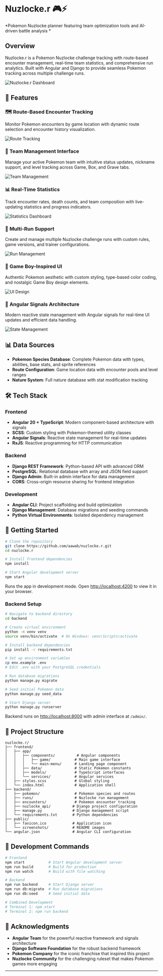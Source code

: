 # Nuzlocke.r 🎮⚡

*Pokemon Nuzlocke planner featuring team optimization tools and AI-driven battle analysis *

## Overview

Nuzlocke.r is a Pokemon Nuzlocke challenge tracking with route-based encounter management, real-time team statistics, and comprehensive run analytics. Built with Angular and Django to provide seamless Pokemon tracking across multiple challenge runs.

![Nuzlocke.r Dashboard](./public/screenshots/dashboard.png)

## 🌟 Features

### 🗺️ **Route-Based Encounter Tracking**
Monitor Pokemon encounters by game location with dynamic route selection and encounter history visualization.

![Route Tracking](./public/screenshots/route-tracking.png)

### 👥 **Team Management Interface**
Manage your active Pokemon team with intuitive status updates, nickname support, and level tracking across Game, Box, and Grave tabs.

![Team Management](./public/screenshots/team-management.png)

### 📊 **Real-Time Statistics**
Track encounter rates, death counts, and team composition with live-updating statistics and progress indicators.

![Statistics Dashboard](./public/screenshots/statistics.png)

### 🎯 **Multi-Run Support**
Create and manage multiple Nuzlocke challenge runs with custom rules, game versions, and trainer configurations.

![Run Management](./public/screenshots/run-management.png)

### 🎨 **Game Boy-Inspired UI**
Authentic Pokemon aesthetic with custom styling, type-based color coding, and nostalgic Game Boy design elements.

![UI Design](./public/screenshots/ui-design.png)

### 🔄 **Angular Signals Architecture**
Modern reactive state management with Angular signals for real-time UI updates and efficient data handling.

![State Management](./public/screenshots/state-management.png)

## 📊 Data Sources

- **Pokemon Species Database**: Complete Pokemon data with types, abilities, base stats, and sprite references
- **Route Configuration**: Game location data with encounter pools and level ranges
- **Nature System**: Full nature database with stat modification tracking

## 🛠️ Tech Stack

### **Frontend**
- **Angular 20 + TypeScript**: Modern component-based architecture with signals
- **SCSS**: Custom styling with Pokemon-themed utility classes
- **Angular Signals**: Reactive state management for real-time updates
- **RxJS**: Reactive programming for HTTP communication

### **Backend**
- **Django REST Framework**: Python-based API with advanced ORM
- **PostgreSQL**: Relational database with array and JSON field support
- **Django Admin**: Built-in admin interface for data management
- **CORS**: Cross-origin resource sharing for frontend integration

### **Development**
- **Angular CLI**: Project scaffolding and build optimization
- **Django Management**: Database migrations and seeding commands
- **Python Virtual Environments**: Isolated dependency management

## 🚀 Getting Started

```bash
# Clone the repository
git clone https://github.com/aawab/nuzlocke.r.git
cd nuzlocke.r

# Install frontend dependencies
npm install

# Start Angular development server
npm start
```

Runs the app in development mode.
Open [http://localhost:4200](http://localhost:4200) to view it in your browser.

### Backend Setup

```bash
# Navigate to backend directory
cd backend

# Create virtual environment
python -m venv venv
source venv/bin/activate  # On Windows: venv\Scripts\activate

# Install backend dependencies
pip install -r requirements.txt

# Set up environment variables
cp env.example .env
# Edit .env with your PostgreSQL credentials

# Run database migrations
python manage.py migrate

# Seed initial Pokemon data
python manage.py seed_data

# Start Django server
python manage.py runserver
```

Backend runs on [http://localhost:8000](http://localhost:8000) with admin interface at `/admin/`.

## 📁 Project Structure

```
nuzlocke.r/
├── frontend/
│   ├── app/
│   │   ├── components/          # Angular components
│   │   │   ├── game/           # Main game interface
│   │   │   └── main-menu/      # Landing page component
│   │   ├── data/               # Static Pokemon constants
│   │   ├── models/             # TypeScript interfaces
│   │   └── services/           # Angular services
│   ├── styles.scss             # Global styling
│   └── index.html              # Application shell
├── backend/
│   ├── pokemon/                # Pokemon species and routes
│   ├── runs/                   # Nuzlocke run management
│   ├── encounters/             # Pokemon encounter tracking
│   ├── nuzlocke_api/          # Django project configuration
│   ├── manage.py              # Django management script
│   └── requirements.txt       # Python dependencies
├── public/
│   ├── favicon.ico            # Application icon
│   └── screenshots/           # README images
└── angular.json               # Angular CLI configuration
```

## 🔧 Development Commands

```bash
# Frontend
npm start           # Start Angular development server
npm run build       # Build for production
npm run watch       # Build with file watching

# Backend
npm run backend     # Start Django server
npm run db:migrate  # Run database migrations
npm run db:seed     # Seed initial data

# Combined Development
# Terminal 1: npm start
# Terminal 2: npm run backend
```

## 🙏 Acknowledgments

- **Angular Team** for the powerful reactive framework and signals architecture
- **Django Software Foundation** for the robust backend framework
- **Pokemon Company** for the iconic franchise that inspired this project
- **Nuzlocke Community** for the challenging ruleset that makes Pokemon games more engaging

---
